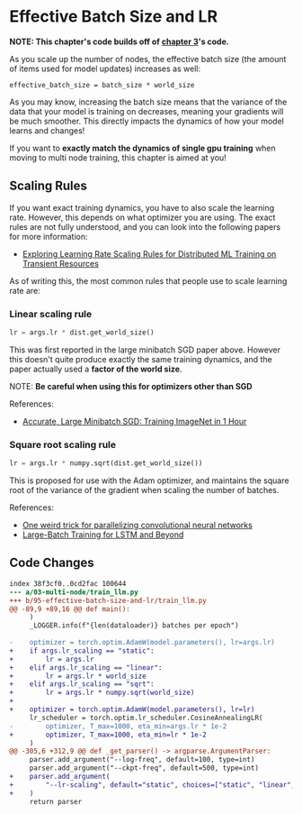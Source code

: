 # Effective Batch Size and LR

**NOTE: This chapter's code builds off of [chapter 3](../../03-multi-node/)'s code.**

As you scale up the number of nodes, the effective batch size (the amount of items used for model updates) increases as well:

```
effective_batch_size = batch_size * world_size
```

As you may know, increasing the batch size means that the variance of the data that your model is training on decreases, meaning your gradients will be much smoother. This directly impacts the dynamics of how your model learns and changes!

If you want to **exactly match the dynamics of single gpu training** when moving to multi node training, this chapter is aimed at you!

## Scaling Rules

If you want exact training dynamics, you have to also scale the learning rate. However, this depends on what optimizer you are using. The exact rules are not fully understood, and you can look into the following papers for more information:

- [Exploring Learning Rate Scaling Rules for Distributed ML Training on Transient Resources](https://anakli.inf.ethz.ch/papers/learning_rate_distribml22.pdf)

As of writing this, the most common rules that people use to scale learning rate are:

### Linear scaling rule

```python
lr = args.lr * dist.get_world_size()
```

This was first reported in the large minibatch SGD paper above. However this doesn't quite produce exactly the same training dynamics, and the paper actually used a **factor of the world size**.

NOTE: **Be careful when using this for optimizers other than SGD**

References:
- [Accurate, Large Minibatch SGD: Training ImageNet in 1 Hour](https://arxiv.org/pdf/1706.02677)

### Square root scaling rule

```python
lr = args.lr * numpy.sqrt(dist.get_world_size())
```

This is proposed for use with the Adam optimizer, and maintains the square root of the variance of the gradient when scaling the number of batches.

References:
- [One weird trick for parallelizing convolutional neural networks](https://arxiv.org/pdf/1404.5997)
- [Large-Batch Training for LSTM and Beyond](https://arxiv.org/pdf/1901.08256)

## Code Changes

```diff --git a/03-multi-node/train_llm.py b/95-effective-batch-size-and-lr/train_llm.py
index 38f3cf0..0cd2fac 100644
--- a/03-multi-node/train_llm.py
+++ b/95-effective-batch-size-and-lr/train_llm.py
@@ -89,9 +89,16 @@ def main():
     )
     _LOGGER.info(f"{len(dataloader)} batches per epoch")
 
-    optimizer = torch.optim.AdamW(model.parameters(), lr=args.lr)
+    if args.lr_scaling == "static":
+        lr = args.lr
+    elif args.lr_scaling == "linear":
+        lr = args.lr * world_size
+    elif args.lr_scaling == "sqrt":
+        lr = args.lr * numpy.sqrt(world_size)
+
+    optimizer = torch.optim.AdamW(model.parameters(), lr=lr)
     lr_scheduler = torch.optim.lr_scheduler.CosineAnnealingLR(
-        optimizer, T_max=1000, eta_min=args.lr * 1e-2
+        optimizer, T_max=1000, eta_min=lr * 1e-2
     )
@@ -305,6 +312,9 @@ def _get_parser() -> argparse.ArgumentParser:
     parser.add_argument("--log-freq", default=100, type=int)
     parser.add_argument("--ckpt-freq", default=500, type=int)
+    parser.add_argument(
+        "--lr-scaling", default="static", choices=["static", "linear", "sqrt"]
+    )
     return parser
```